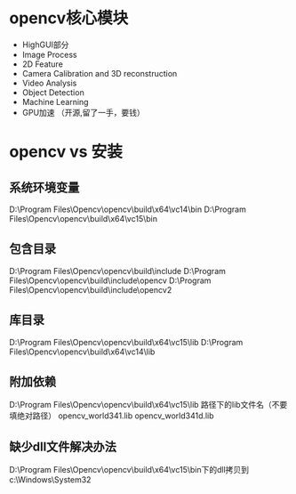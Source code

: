 # opencv核心模块
* HighGUI部分
* Image Process
* 2D Feature
* Camera Calibration and 3D reconstruction
* Video Analysis
* Object Detection
* Machine Learning
* GPU加速 （开源,留了一手，要钱）


#  opencv vs 安装
 
## 系统环境变量
  D:\Program Files\Opencv\opencv\build\x64\vc14\bin 
  D:\Program Files\Opencv\opencv\build\x64\vc15\bin  
## 包含目录
  D:\Program Files\Opencv\opencv\build\include 
  D:\Program Files\Opencv\opencv\build\include\opencv 
  D:\Program Files\Opencv\opencv\build\include\opencv2  
## 库目录
  D:\Program Files\Opencv\opencv\build\x64\vc15\lib 
  D:\Program Files\Opencv\opencv\build\x64\vc14\lib 
 
## 附加依赖
  D:\Program Files\Opencv\opencv\build\x64\vc15\lib 路径下的lib文件名（不要填绝对路径） 
  opencv_world341.lib 
  opencv_world341d.lib 
  
## 缺少dll文件解决办法
  D:\Program Files\Opencv\opencv\build\x64\vc15\bin下的dll拷贝到 
  c:\Windows\System32 
